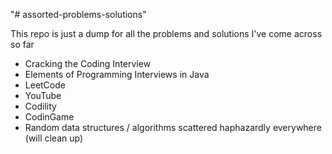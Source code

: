 "# assorted-problems-solutions" 

This repo is just a dump for all the problems and solutions I've come across so far 
  * Cracking the Coding Interview
  * Elements of Programming Interviews in Java
  * LeetCode
  * YouTube
  * Codility 
  * CodinGame
  * Random data structures / algorithms scattered haphazardly everywhere (will clean up) 
